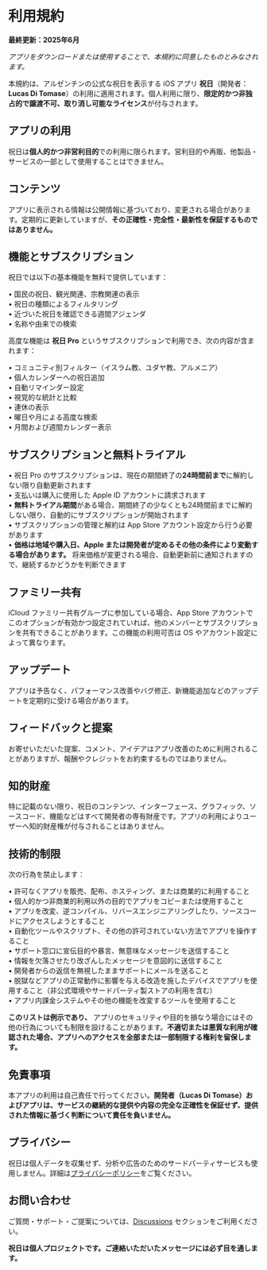 # 利用規約  

**最終更新：2025年6月**  

*アプリをダウンロードまたは使用することで、本規約に同意したものとみなされます。*  

本規約は、アルゼンチンの公式な祝日を表示する iOS アプリ **祝日**（開発者：**Lucas Di Tomase**）の利用に適用されます。個人利用に限り、**限定的かつ非独占的で譲渡不可、取り消し可能なライセンス**が付与されます。  

## アプリの利用  

祝日は**個人的かつ非営利目的**での利用に限られます。営利目的や再販、他製品・サービスの一部として使用することはできません。  

## コンテンツ  

アプリに表示される情報は公開情報に基づいており、変更される場合があります。定期的に更新していますが、**その正確性・完全性・最新性を保証するものではありません。**  

## 機能とサブスクリプション  

祝日では以下の基本機能を無料で提供しています：  

• 国民の祝日、観光関連、宗教関連の表示  
• 祝日の種類によるフィルタリング  
• 近づいた祝日を確認できる週間アジェンダ  
• 名称や由来での検索  

高度な機能は **祝日 Pro** というサブスクリプションで利用でき、次の内容が含まれます：  

• コミュニティ別フィルター（イスラム教、ユダヤ教、アルメニア）  
• 個人カレンダーへの祝日追加  
• 自動リマインダー設定  
• 視覚的な統計と比較  
• 連休の表示  
• 曜日や月による高度な検索  
• 月間および週間カレンダー表示  

## サブスクリプションと無料トライアル  

• 祝日 Pro のサブスクリプションは、現在の期間終了の**24時間前まで**に解約しない限り自動更新されます  
• 支払いは購入に使用した Apple ID アカウントに請求されます  
• **無料トライアル期間**がある場合、期間終了の少なくとも24時間前までに解約しない限り、自動的にサブスクリプションが開始されます  
• サブスクリプションの管理と解約は App Store アカウント設定から行う必要があります  
• **価格は地域や購入日、Apple または開発者が定めるその他の条件により変動する場合があります。** 将来価格が変更される場合、自動更新前に通知されますので、継続するかどうかを判断できます  

## ファミリー共有  

iCloud ファミリー共有グループに参加している場合、App Store アカウントでこのオプションが有効かつ設定されていれば、他のメンバーとサブスクリプションを共有できることがあります。この機能の利用可否は OS やアカウント設定によって異なります。  

## アップデート  

アプリは予告なく、パフォーマンス改善やバグ修正、新機能追加などのアップデートを定期的に受ける場合があります。  

## フィードバックと提案  

お寄せいただいた提案、コメント、アイデアはアプリ改善のために利用されることがありますが、報酬やクレジットをお約束するものではありません。  

## 知的財産  

特に記載のない限り、祝日のコンテンツ、インターフェース、グラフィック、ソースコード、機能などはすべて開発者の専有財産です。アプリの利用によりユーザーへ知的財産権が付与されることはありません。  

## 技術的制限  

次の行為を禁止します：  

• 許可なくアプリを販売、配布、ホスティング、または商業的に利用すること  
• 個人的かつ非商業的利用以外の目的でアプリをコピーまたは使用すること  
• アプリを改変、逆コンパイル、リバースエンジニアリングしたり、ソースコードにアクセスしようとすること  
• 自動化ツールやスクリプト、その他の許可されていない方法でアプリを操作すること  
• サポート窓口に宣伝目的や暴言、無意味なメッセージを送信すること  
• 情報を欠落させたり改ざんしたメッセージを意図的に送信すること  
• 開発者からの返信を無視したままサポートにメールを送ること  
• 脱獄などアプリの正常動作に影響を与える改造を施したデバイスでアプリを使用すること（非公式環境やサードパーティ製ストアの利用を含む）  
• アプリ内課金システムやその他の機能を改変するツールを使用すること  

**このリストは例示であり、** アプリのセキュリティや目的を損なう場合にはその他の行為についても制限を設けることがあります。**不適切または悪質な利用が確認された場合、アプリへのアクセスを全部または一部制限する権利を留保します。**  

## 免責事項  

本アプリの利用は自己責任で行ってください。**開発者（Lucas Di Tomase）およびアプリは、サービスの継続的な提供や内容の完全な正確性を保証せず、提供された情報に基づく判断について責任を負いません。**  

## プライバシー  

祝日は個人データを収集せず、分析や広告のためのサードパーティサービスも使用しません。詳細は[プライバシーポリシー](https://lucasditomase.github.io/feriados/ja/privacy-policy)をご覧ください。  

## お問い合わせ  

ご質問・サポート・ご提案については、[Discussions](https://github.com/lucasditomase/feriados/discussions) セクションをご利用ください。  

**祝日は個人プロジェクトです。ご連絡いただいたメッセージには必ず目を通します。**  
